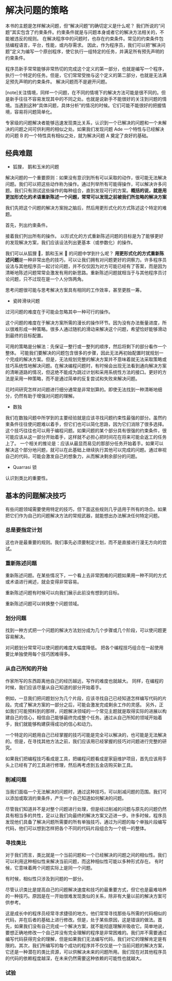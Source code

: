 # 解决问题的策略

本书的主题是怎样解决问题，但“解决问题”的确切定义是什么呢？
我们所说的“问题”其实包含了约束条件。约束条件就是与问题本身或者它的解决方法相关的，不能被违反的规则。
在解决程序中的问题时，也存在约束条件。常见的约束条件包括编程语言，平台，性能，或内存需求。
因此，作为程序员，我们可以把“解决问题”定义为编写一个原创程序，使它执行一组特定的任务，并满足所有预先声明的约束条件。

程序员新手常常能够非常热切的完成这个定义的第一部分，也就是编写一个程序，执行一个特定的任务。但是，它们常常受挫与这个定义的第二部分，也就是无法满足预先声明的约束条件。
解决问题而不是避开问题。

[note]关注情境，同样一个问题，在不同的情境下的解决方法可能是很不同的。但是新手往往不容易发现其中的不同之处。也就是说新手不能很好的关注到问题的情境。当遇到这种“具体问题，具体分析”的情况的时候。它们可能不能很好的把握情境，容易将问题简单化。

专家级的问题解决者能够迅速发现类比关系，认识到一个已解决的问题和一个未解决的问题之间可供利用的相似之处。如果我们发现问题 Ade 一个特性与已经解决的问题 B 的一个特性具有相似之处，就为解决问题 A 奠定了良好的基础。

## 经典难题

- 狐狸， 鹅和玉米的问题

解决问题的一个重要原则：如果没有意识到所有可以采取的动作，很可能无法解决问题。我们可以把这些动作称为操作。通过列举所有可能得操作，可以解决许多问题。我们只有测试这些操作的每种组合，直到发现可行的方案。**概括的说，就是用更加形式化的术语重新陈述一个问题，常常可以发现之前被我们所忽略的解决方案**

我们先把这个问题的解决方案抛之脑后，然后用更形式化的方式陈述这个特定的难题。

首先，列出约束条件。

接着我们列出所有的操作。
以形式化的方式重新陈述问题的目标是为了能够更好的发现解决方案，我们应该设法列出更基本（或参数化）的操作。

我们可以从狐狸 🦊，鹅和玉米 🌽 的问题中学到什么呢？
**用更形式化的方式重新陈述问题**是一种非常出色的技巧，可以让我们拥有对问题更好的洞察力。许多程序员设法与其他程序员一起讨论问题，并不仅仅因为对方可能已经有了答案，而是因为清晰地陈述问题常常会激发有用的新思路。重新陈述问题就相当于与其他程序员讨论问题，只不过现在是一个人分饰两角。

思考问题很可能与思考解决方案具有相同的工作效率，甚至更胜一筹。

- 瓷砖滑块问题

过河问题的难度在于可能会忽略其中一种可行的操作。

这个问题的难度在于解决方案所需的漫长的操作环节。因为没有办法衡量进度，所以很难形成一种策略。很多人通过随机的滑动来解决这个问题，希望恰好能够滑动到最终的目标配置。

可用的策略是分解法：先保证一整行或一整列的顺序，然后将剩下的部分看作一个整体。
可能我们要解决的问题包含很多的步骤，因此无法再初始配置时就规划一个完成的解决方案。但是，无法规划完整的解决方案并不意味着就无法采取策略或技巧系统性地解决问题。在解决编程问题时，有时候会出现无法看到通向解决方案的清晰道路的情况，但这绝不能成为跳过计划和采用系统性方法的接口。更好的方法是采用一种策略，而不是通过简单的反复尝试和失败来解决问题。

花时间研究怎样对问题进行细分通常是非常划算的。即使无法找到一种清晰地细分，仍然有助于增强对问题的理解。

- 数独

我们在数独问题中所学到的主要经验就是应该寻找问题约束性最强的部分。虽然约束条件往往使问题难以着手，但它们也可以简化思路，因为它们消除了很多选择。
这个技巧往往也可以用于编程问题。如果问题的某个部分具有很强的约束条件，很可能应该从这一部分开始着手，这样就不必担心把时间花在将来可能会返工的任务上了。
一个相关的推论是：应该从最显而易见的那部分任务开始着手。如果可以解决这个部分地问题，就可以在此基础上继续执行其他可以完成的问题。通过审视自己的代码，可能会激发自己的想象力，从而解决剩余部分的问题。

- Quarrasi 锁

认识到类比的重要性。

## 基本的问题解决技巧

有些问题领域需要使用特定的技巧，但下面这些规则几乎适用于所有的场合。如果把它们作为自己的问题解决方法的常规武器，就能想出办法解决任何特定问题。

### 总是要指定计划

这也许是最重要的规则。我们事先必须要制定计划，而不是直接进行漫无方向的尝试。

### 重新陈述问题

重新陈述问题。在某些情况下，一个看上去非常困难的问题如果用一种不同的方式或术语进行阐述，就会变得非常容易。

重新陈述问题有时候可以向我们展示此前没有想到的目标。

重新陈述问题可以转换整个问题领域。

### 划分问题

找到一种方式把一个问题的解决方法划分成为几个步骤或几个阶段，可以使问题更容易解决。

对问题划分常常可以使问题的难度大幅度降低。
把各个编程技巧组合在一起使用要比单独使用每个技巧困难得多。

### 从自己所知的开始

作家所写的东西距离他自己的经历越远，写作的难度也就越大。
同样，在编程的时候，我们应该尽量从自己知道的部分开始着手。

例如，一旦我们把问题划分为几个片段，应该寻找自己已经知道怎样编写代码的片段。完成了解决方案的一部分之后，可能会激发完成剩余工作的灵感。
另外，正如我们可能预料到的那样，问题解决领域的一个常见主题就是取得实际的进展以构建自己的信心，相信自己能够最终完成整个任务。通过从自己所知的领域开始着手，我们就能够构建获得成功的信心和动力。

一个特定的问题用自己已经掌握的技巧可能是完全可以解决的，也可能是无法解决的。但是，在寻找其他方法之前，我们应该用已经掌握的技巧对问题进行完整的研究。

如果我们把编程技巧看成是工具，把编程问题看成是家庭维护项目，首先应该用手头上已经有了的工具进行修理，然后再考虑到五金店购买新工具。

### 削减问题

当我们面临一个无法解决的问题时，通过这种技巧，可以削减问题的范围。我们可以添加或取消约束条件，产生一个自己知道如何解决的问题。

尽管我们知道并不是对整个问题进行处理，但是经过削减的问题与原先的问题仍然具有相当多的共性，足以让我们向最终的解决方案又迈进一步。许多时候，程序员发现他们具备了解决问题所需要的所有单独技巧，通过为问题的每个单独片段编写代码，他们可以想到怎样把各个不同的代码片段组合为一个统一的整体。

### 寻找类比

对于我们而言，类比就是一个当前问题和一个已经解决的问题之间的相似性。我们可以利用这种相似性来解决当前问题，而这种相似性可能以多种形式存在。
有时候，它意味着两个问题实际上是同一个问题。

有时候，相似性只涉及到问题的一部分。

尽管认识类比是提高自己的问题解决速度和技巧的最重要方式，但它也是最难培养的一种技巧。原因是在一开始很难发现类似的关系，除非有大量以前的解决方案可供参考。

这是成长中的程序员经常寻求捷径的地方。他们常常寻找那些与所需的代码相似的代码，并在后者的基础上进行修改。但是，处于某些原因，这是错误的做法。首先，如果我们没有自己完成一个解决方案，就不能彻底理解并吸收它。简单地说，要想正确地修改一个自己并没有完全理解的程序是非常困难的。我们并不需要通过编写代码获得完全的理解，但是如果我们无法编写代码，我们对它的理解肯定是有限的。其次，我们所编写的每个成功的程序并不仅仅是一个当前问题的解决方案，它还是一种潜在的类比资源，可以供解决未来的问题所用。我们现在对其他程序员的代码的依赖程度越深，在未来仍然需要这种依赖的可能性也就越大。

### 试验
